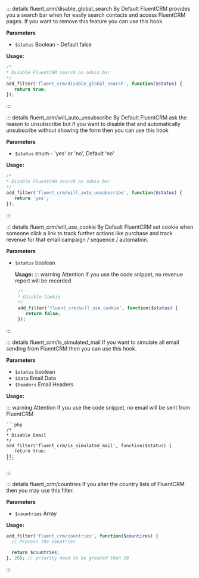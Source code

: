 ::: details fluent_crm/disable_global_search
By Default FluentCRM provides you a search bar when for easily search contacts and access FluentCRM pages. If you want to remove this feature you can use this hook

**Parameters**
- `$status` Boolean - Default false

**Usage:**
```php 
/*
* Disable FluentCRM search on admin bar
*/
add_filter('fluent_crm/disable_global_search', function($status) {
   return true;
});
```
:::

::: details fluent_crm/will_auto_unsubscribe
By Default FluentCRM ask the reason to unsubscribe but if you want to disable that and automatically unsubscribe without showing the form then you can use this hook

**Parameters**
- `$status` enum - 'yes' or 'no', Default 'no'

**Usage:**
```php 
/*
* Disable FluentCRM search on admin bar
*/
add_filter('fluent_crm/will_auto_unsubscribe', function($status) {
   return 'yes';
});
```
:::

::: details fluent_crm/will_use_cookie
By Default FluentCRM set cookie when someone click a link to track further actions like purchase and track revenue for that email campaign / sequence / automation.

**Parameters**
- `$status` boolean

  **Usage:**
  ::: warning Attention
  If you use the code snippet, no revenue report will be recorded
    ```php 
     /*
     * Disable Cookie 
     */
     add_filter('fluent_crm/will_use_cookie', function($status) {
        return false;
     });
    ```
:::

::: details fluent_crm/is_simulated_mail
If you want to simulate all email sending from FluentCRM then you can use this hook.

**Parameters**
- `$status` boolean
- `$data` Email Data
- `$headers` Email Headers

**Usage:**

::: warning Attention
If you use the code snippet, no email will be sent from FluentCRM

    ```php 
    /*
    * Disable Email 
    */
    add_filter('fluent_crm/is_simulated_mail', function($status) {
       return true;
    });
    ```
:::

::: details fluent_crm/countries
If you alter the country lists of FluentCRM then you may use this filter.

**Parameters**
- `$countries` Array

**Usage:**

```php 
add_filter('fluent_crm/countries', function($countires) {
  // Process the conutries
  
  return $countries;
}, 20); // priority need to be greated than 10
```
:::
